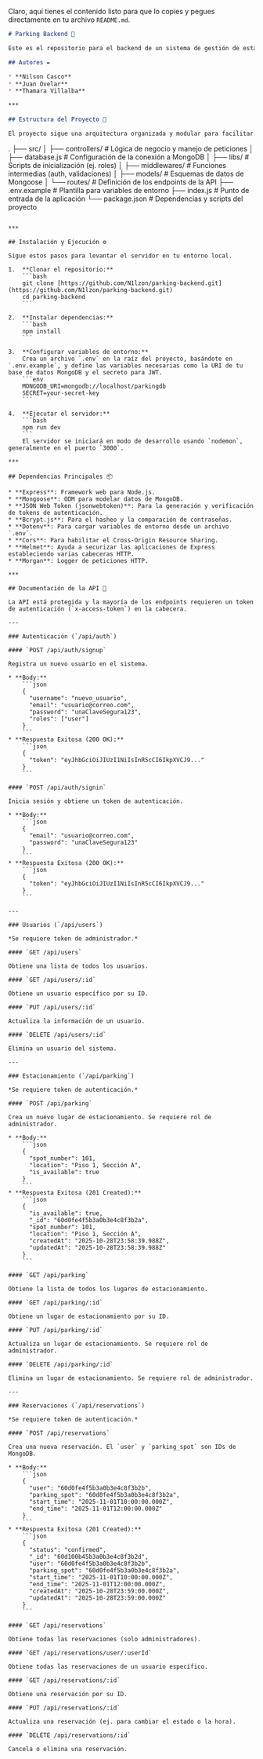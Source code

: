 Claro, aquí tienes el contenido listo para que lo copies y pegues directamente en tu archivo `README.md`.

```markdown
# Parking Backend 🚗

Este es el repositorio para el backend de un sistema de gestión de estacionamiento. La API RESTful permite manejar usuarios, lugares de estacionamiento, y reservaciones.

## Autores ✒️

* **Nilson Casco**
* **Juan Ovelar**
* **Thamara Villalba**

***

## Estructura del Proyecto 📂

El proyecto sigue una arquitectura organizada y modular para facilitar su mantenimiento y escalabilidad.

```

.
├── src/
│   ├── controllers/      \# Lógica de negocio y manejo de peticiones
│   ├── database.js       \# Configuración de la conexión a MongoDB
│   ├── libs/             \# Scripts de inicialización (ej. roles)
│   ├── middlewares/      \# Funciones intermedias (auth, validaciones)
│   ├── models/           \# Esquemas de datos de Mongoose
│   └── routes/           \# Definición de los endpoints de la API
├── .env.example          \# Plantilla para variables de entorno
├── index.js              \# Punto de entrada de la aplicación
└── package.json          \# Dependencias y scripts del proyecto

````

***

## Instalación y Ejecución ⚙️

Sigue estos pasos para levantar el servidor en tu entorno local.

1.  **Clonar el repositorio:**
    ```bash
    git clone [https://github.com/N1lzon/parking-backend.git](https://github.com/N1lzon/parking-backend.git)
    cd parking-backend
    ```

2.  **Instalar dependencias:**
    ```bash
    npm install
    ```

3.  **Configurar variables de entorno:**
    Crea un archivo `.env` en la raíz del proyecto, basándote en `.env.example`, y define las variables necesarias como la URI de tu base de datos MongoDB y el secreto para JWT.
    ```env
    MONGODB_URI=mongodb://localhost/parkingdb
    SECRET=your-secret-key
    ```

4.  **Ejecutar el servidor:**
    ```bash
    npm run dev
    ```
    El servidor se iniciará en modo de desarrollo usando `nodemon`, generalmente en el puerto `3000`.

***

## Dependencias Principales 📦

* **Express**: Framework web para Node.js.
* **Mongoose**: ODM para modelar datos de MongoDB.
* **JSON Web Token (jsonwebtoken)**: Para la generación y verificación de tokens de autenticación.
* **Bcrypt.js**: Para el hasheo y la comparación de contraseñas.
* **Dotenv**: Para cargar variables de entorno desde un archivo `.env`.
* **Cors**: Para habilitar el Cross-Origin Resource Sharing.
* **Helmet**: Ayuda a securizar las aplicaciones de Express estableciendo varias cabeceras HTTP.
* **Morgan**: Logger de peticiones HTTP.

***

## Documentación de la API 📖

La API está protegida y la mayoría de los endpoints requieren un token de autenticación (`x-access-token`) en la cabecera.

---

### Autenticación (`/api/auth`)

#### `POST /api/auth/signup`

Registra un nuevo usuario en el sistema.

* **Body:**
    ```json
    {
      "username": "nuevo_usuario",
      "email": "usuario@correo.com",
      "password": "unaClaveSegura123",
      "roles": ["user"]
    }
    ```
* **Respuesta Exitosa (200 OK):**
    ```json
    {
      "token": "eyJhbGciOiJIUzI1NiIsInR5cCI6IkpXVCJ9..."
    }
    ```

#### `POST /api/auth/signin`

Inicia sesión y obtiene un token de autenticación.

* **Body:**
    ```json
    {
      "email": "usuario@correo.com",
      "password": "unaClaveSegura123"
    }
    ```
* **Respuesta Exitosa (200 OK):**
    ```json
    {
      "token": "eyJhbGciOiJIUzI1NiIsInR5cCI6IkpXVCJ9..."
    }
    ```

---

### Usuarios (`/api/users`)

*Se requiere token de administrador.*

#### `GET /api/users`

Obtiene una lista de todos los usuarios.

#### `GET /api/users/:id`

Obtiene un usuario específico por su ID.

#### `PUT /api/users/:id`

Actualiza la información de un usuario.

#### `DELETE /api/users/:id`

Elimina un usuario del sistema.

---

### Estacionamiento (`/api/parking`)

*Se requiere token de autenticación.*

#### `POST /api/parking`

Crea un nuevo lugar de estacionamiento. Se requiere rol de administrador.

* **Body:**
    ```json
    {
      "spot_number": 101,
      "location": "Piso 1, Sección A",
      "is_available": true
    }
    ```
* **Respuesta Exitosa (201 Created):**
    ```json
    {
      "is_available": true,
      "_id": "60d0fe4f5b3a0b3e4c8f3b2a",
      "spot_number": 101,
      "location": "Piso 1, Sección A",
      "createdAt": "2025-10-28T23:58:39.988Z",
      "updatedAt": "2025-10-28T23:58:39.988Z"
    }
    ```

#### `GET /api/parking`

Obtiene la lista de todos los lugares de estacionamiento.

#### `GET /api/parking/:id`

Obtiene un lugar de estacionamiento por su ID.

#### `PUT /api/parking/:id`

Actualiza un lugar de estacionamiento. Se requiere rol de administrador.

#### `DELETE /api/parking/:id`

Elimina un lugar de estacionamiento. Se requiere rol de administrador.

---

### Reservaciones (`/api/reservations`)

*Se requiere token de autenticación.*

#### `POST /api/reservations`

Crea una nueva reservación. El `user` y `parking_spot` son IDs de MongoDB.

* **Body:**
    ```json
    {
      "user": "60d0fe4f5b3a0b3e4c8f3b2b",
      "parking_spot": "60d0fe4f5b3a0b3e4c8f3b2a",
      "start_time": "2025-11-01T10:00:00.000Z",
      "end_time": "2025-11-01T12:00:00.000Z"
    }
    ```
* **Respuesta Exitosa (201 Created):**
    ```json
    {
      "status": "confirmed",
      "_id": "60d100b45b3a0b3e4c8f3b2d",
      "user": "60d0fe4f5b3a0b3e4c8f3b2b",
      "parking_spot": "60d0fe4f5b3a0b3e4c8f3b2a",
      "start_time": "2025-11-01T10:00:00.000Z",
      "end_time": "2025-11-01T12:00:00.000Z",
      "createdAt": "2025-10-28T23:59:00.000Z",
      "updatedAt": "2025-10-28T23:59:00.000Z"
    }
    ```

#### `GET /api/reservations`

Obtiene todas las reservaciones (solo administradores).

#### `GET /api/reservations/user/:userId`

Obtiene todas las reservaciones de un usuario específico.

#### `GET /api/reservations/:id`

Obtiene una reservación por su ID.

#### `PUT /api/reservations/:id`

Actualiza una reservación (ej. para cambiar el estado o la hora).

#### `DELETE /api/reservations/:id`

Cancela o elimina una reservación.

````